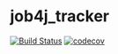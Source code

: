 # job4j_tracker


[![Build Status](https://travis-ci.com/Aleksandr-Molchanov/job4j_tracker.svg?branch=master)](https://travis-ci.com/Aleksandr-Molchanov/job4j_tracker)
[![codecov](https://codecov.io/gh/Aleksandr-Molchanov/job4j_tracker/branch/master/graph/badge.svg?token=NIYZD59I29)](https://codecov.io/gh/Aleksandr-Molchanov/job4j_tracker)